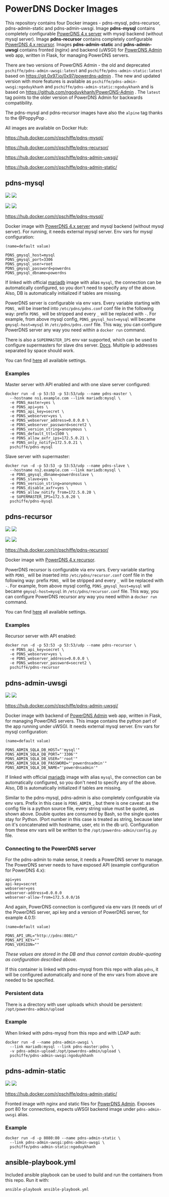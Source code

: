 # PowerDNS Docker Images

This repository contains four Docker images - pdns-mysql, pdns-recursor, pdns-admin-static and pdns-admin-uwsgi. Image **pdns-mysql** contains completely configurable [PowerDNS 4.x server](https://www.powerdns.com/) with mysql backend (without mysql server). Image **pdns-recursor** contains completely configurable [PowerDNS 4.x recursor](https://www.powerdns.com/). Images **pdns-admin-static** and **pdns-admin-uwsgi** contains fronted (nginx) and backend (uWSGI) for [PowerDNS Admin](https://github.com/ngoduykhanh/PowerDNS-Admin) web app, written in Flask, for managing PowerDNS servers.

There are two versions of PowerDNS Admin - the old and deprecated `pschiffe/pdns-admin-uwsgi:latest` and `pschiffe/pdns-admin-static:latest` based on https://git.0x97.io/0x97/powerdns-admin . The new and updated version with more features is available as `pschiffe/pdns-admin-uwsgi:ngoduykhanh` and `pschiffe/pdns-admin-static:ngoduykhanh` and is based on https://github.com/ngoduykhanh/PowerDNS-Admin . The `latest` tag points to the older version of PowerDNS Admin for backwards compatibility.

The pdns-mysql and pdns-recursor images have also the `alpine` tag thanks to the @PoppyPop .

All images are available on Docker Hub:

https://hub.docker.com/r/pschiffe/pdns-mysql/

https://hub.docker.com/r/pschiffe/pdns-recursor/

https://hub.docker.com/r/pschiffe/pdns-admin-uwsgi/

https://hub.docker.com/r/pschiffe/pdns-admin-static/

## pdns-mysql

[![](https://images.microbadger.com/badges/version/pschiffe/pdns-mysql.svg)](https://microbadger.com/images/pschiffe/pdns-mysql "Get your own version badge on microbadger.com") [![](https://images.microbadger.com/badges/image/pschiffe/pdns-mysql.svg)](http://microbadger.com/images/pschiffe/pdns-mysql "Get your own image badge on microbadger.com")

[![](https://images.microbadger.com/badges/version/pschiffe/pdns-mysql:alpine.svg)](https://microbadger.com/images/pschiffe/pdns-mysql:alpine "Get your own version badge on microbadger.com") [![](https://images.microbadger.com/badges/image/pschiffe/pdns-mysql:alpine.svg)](https://microbadger.com/images/pschiffe/pdns-mysql:alpine "Get your own image badge on microbadger.com")

https://hub.docker.com/r/pschiffe/pdns-mysql/

Docker image with [PowerDNS 4.x server](https://www.powerdns.com/) and mysql backend (without mysql server). For running, it needs external mysql server. Env vars for mysql configuration:
```
(name=default value)

PDNS_gmysql_host=mysql
PDNS_gmysql_port=3306
PDNS_gmysql_user=root
PDNS_gmysql_password=powerdns
PDNS_gmysql_dbname=powerdns
```
If linked with official [mariadb](https://hub.docker.com/_/mariadb/) image with alias `mysql`, the connection can be automatically configured, so you don't need to specify any of the above. Also, DB is automatically initialized if tables are missing.

PowerDNS server is configurable via env vars. Every variable starting with `PDNS_` will be inserted into `/etc/pdns/pdns.conf` conf file in the following way: prefix `PDNS_` will be stripped and every `_` will be replaced with `-`. For example, from above mysql config, `PDNS_gmysql_host=mysql` will became `gmysql-host=mysql` in `/etc/pdns/pdns.conf` file. This way, you can configure PowerDNS server any way you need within a `docker run` command.

There is also a `SUPERMASTER_IPS` env var supported, which can be used to configure supermasters for slave dns server. [Docs](https://doc.powerdns.com/md/authoritative/modes-of-operation/#supermaster-automatic-provisioning-of-slaves). Multiple ip addresses separated by space should work.

You can find [here](https://doc.powerdns.com/md/authoritative/) all available settings.

### Examples

Master server with API enabled and with one slave server configured:
```
docker run -d -p 53:53 -p 53:53/udp --name pdns-master \
  --hostname ns1.example.com --link mariadb:mysql \
  -e PDNS_master=yes \
  -e PDNS_api=yes \
  -e PDNS_api_key=secret \
  -e PDNS_webserver=yes \
  -e PDNS_webserver_address=0.0.0.0 \
  -e PDNS_webserver_password=secret2 \
  -e PDNS_version_string=anonymous \
  -e PDNS_default_ttl=1500 \
  -e PDNS_allow_axfr_ips=172.5.0.21 \
  -e PDNS_only_notify=172.5.0.21 \
  pschiffe/pdns-mysql
```

Slave server with supermaster:
```
docker run -d -p 53:53 -p 53:53/udp --name pdns-slave \
  --hostname ns2.example.com --link mariadb:mysql \
  -e PDNS_gmysql_dbname=powerdnsslave \
  -e PDNS_slave=yes \
  -e PDNS_version_string=anonymous \
  -e PDNS_disable_axfr=yes \
  -e PDNS_allow_notify_from=172.5.0.20 \
  -e SUPERMASTER_IPS=172.5.0.20 \
  pschiffe/pdns-mysql
```

## pdns-recursor

[![](https://images.microbadger.com/badges/version/pschiffe/pdns-recursor.svg)](https://microbadger.com/images/pschiffe/pdns-recursor "Get your own version badge on microbadger.com") [![](https://images.microbadger.com/badges/image/pschiffe/pdns-recursor.svg)](https://microbadger.com/images/pschiffe/pdns-recursor "Get your own image badge on microbadger.com")

[![](https://images.microbadger.com/badges/version/pschiffe/pdns-recursor:alpine.svg)](https://microbadger.com/images/pschiffe/pdns-recursor:alpine "Get your own version badge on microbadger.com") [![](https://images.microbadger.com/badges/image/pschiffe/pdns-recursor:alpine.svg)](https://microbadger.com/images/pschiffe/pdns-recursor:alpine "Get your own image badge on microbadger.com")

https://hub.docker.com/r/pschiffe/pdns-recursor/

Docker image with [PowerDNS 4.x recursor](https://www.powerdns.com/).

PowerDNS recursor is configurable via env vars. Every variable starting with `PDNS_` will be inserted into `/etc/pdns/recursor.conf` conf file in the following way: prefix `PDNS_` will be stripped and every `_` will be replaced with `-`. For example, from above mysql config, `PDNS_gmysql_host=mysql` will became `gmysql-host=mysql` in `/etc/pdns/recursor.conf` file. This way, you can configure PowerDNS recursor any way you need within a `docker run` command.

You can find [here](https://doc.powerdns.com/md/recursor/settings/) all available settings.

### Examples

Recursor server with API enabled:
```
docker run -d -p 53:53 -p 53:53/udp --name pdns-recursor \
  -e PDNS_api_key=secret \
  -e PDNS_webserver=yes \
  -e PDNS_webserver_address=0.0.0.0 \
  -e PDNS_webserver_password=secret2 \
  pschiffe/pdns-recursor
```

## pdns-admin-uwsgi

[![](https://images.microbadger.com/badges/version/pschiffe/pdns-admin-uwsgi:ngoduykhanh.svg)](https://microbadger.com/images/pschiffe/pdns-admin-uwsgi:ngoduykhanh "Get your own version badge on microbadger.com") [![](https://images.microbadger.com/badges/image/pschiffe/pdns-admin-uwsgi:ngoduykhanh.svg)](https://microbadger.com/images/pschiffe/pdns-admin-ngoduykhanh:alpine "Get your own image badge on microbadger.com")

https://hub.docker.com/r/pschiffe/pdns-admin-uwsgi/

Docker image with backend of [PowerDNS Admin](https://github.com/ngoduykhanh/PowerDNS-Admin) web app, written in Flask, for managing PowerDNS servers. This image contains the python part of the app running under uWSGI. It needs external mysql server. Env vars for mysql configuration:
```
(name=default value)

PDNS_ADMIN_SQLA_DB_HOST="'mysql'"
PDNS_ADMIN_SQLA_DB_PORT="'3306'"
PDNS_ADMIN_SQLA_DB_USER="'root'"
PDNS_ADMIN_SQLA_DB_PASSWORD="'powerdnsadmin'"
PDNS_ADMIN_SQLA_DB_NAME="'powerdnsadmin'"
```
If linked with official [mariadb](https://hub.docker.com/_/mariadb/) image with alias `mysql`, the connection can be automatically configured, so you don't need to specify any of the above. Also, DB is automatically initialized if tables are missing.

Similar to the pdns-mysql, pdns-admin is also completely configurable via env vars. Prefix in this case is `PDNS_ADMIN_`, but there is one caveat: as the config file is a python source file, every string value must be quoted, as shown above. Double quotes are consumed by Bash, so the single quotes stay for Python. (Port number in this case is treated as string, because later on it's concatenated with hostname, user, etc in the db uri). Configuration from these env vars will be written to the `/opt/powerdns-admin/config.py` file.

### Connecting to the PowerDNS server

For the pdns-admin to make sense, it needs a PowerDNS server to manage. The PowerDNS server needs to have exposed API (example configuration for PowerDNS 4.x):
```
api=yes
api-key=secret
webserver=yes
webserver-address=0.0.0.0
webserver-allow-from=172.5.0.0/16
```

And again, PowerDNS connection is configured via env vars (it needs url of the PowerDNS server, api key and a version of PowerDNS server, for example 4.0.1):
```
(name=default value)

PDNS_API_URL="http://pdns:8081/"
PDNS_API_KEY=""
PDNS_VERSION=""
```
*These values are stored in the DB and thus cannot contain double-quoting as configuration described above.*

If this container is linked with pdns-mysql from this repo with alias `pdns`, it will be configured automatically and none of the env vars from above are needed to be specified.

### Persistent data

There is a directory with user uploads which should be persistent: `/opt/powerdns-admin/upload`

### Example

When linked with pdns-mysql from this repo and with LDAP auth:
```
docker run -d --name pdns-admin-uwsgi \
  --link mariadb:mysql --link pdns-master:pdns \
  -v pdns-admin-upload:/opt/powerdns-admin/upload \
  pschiffe/pdns-admin-uwsgi:ngoduykhanh
```

## pdns-admin-static

[![](https://images.microbadger.com/badges/version/pschiffe/pdns-admin-static:ngoduykhanh.svg)](https://microbadger.com/images/pschiffe/pdns-admin-static:ngoduykhanh "Get your own version badge on microbadger.com") [![](https://images.microbadger.com/badges/image/pschiffe/pdns-admin-static:ngoduykhanh.svg)](https://microbadger.com/images/pschiffe/pdns-admin-static:ngoduykhanh "Get your own image badge on microbadger.com")

https://hub.docker.com/r/pschiffe/pdns-admin-static/

Fronted image with nginx and static files for [PowerDNS Admin](https://github.com/ngoduykhanh/PowerDNS-Admin). Exposes port 80 for connections, expects uWSGI backend image under `pdns-admin-uwsgi` alias.

### Example

```
docker run -d -p 8080:80 --name pdns-admin-static \
  --link pdns-admin-uwsgi:pdns-admin-uwsgi \
  pschiffe/pdns-admin-static:ngoduykhanh
```

## ansible-playbook.yml

Included ansible playbook can be used to build and run the containers from this repo. Run it with:
```
ansible-playbook ansible-playbook.yml
```
